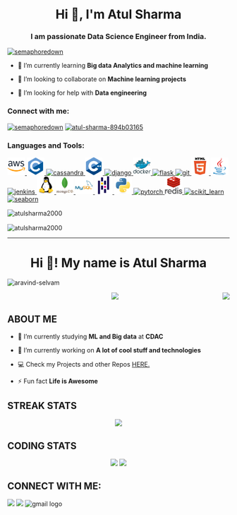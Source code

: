 <h1 align="center">Hi 👋, I'm Atul Sharma</h1>
<h3 align="center">I am passionate Data Science Engineer from India.</h3>

<p align="left"> <a href="https://twitter.com/semaphoredown" target="blank"><img src="https://img.shields.io/twitter/follow/semaphoredown?logo=twitter&style=for-the-badge" alt="semaphoredown" /></a> </p>

- 🌱 I’m currently learning **Big data Analytics and machine learning**

- 👯 I’m looking to collaborate on **Machine learning projects**

- 🤝 I’m looking for help with **Data engineering**

<h3 align="left">Connect with me:</h3>
<p align="left">
<a href="https://twitter.com/semaphoredown" target="blank"><img align="center" src="https://raw.githubusercontent.com/rahuldkjain/github-profile-readme-generator/master/src/images/icons/Social/twitter.svg" alt="semaphoredown" height="30" width="40" /></a>
<a href="https://linkedin.com/in/atul-sharma-894b03165" target="blank"><img align="center" src="https://raw.githubusercontent.com/rahuldkjain/github-profile-readme-generator/master/src/images/icons/Social/linked-in-alt.svg" alt="atul-sharma-894b03165" height="30" width="40" /></a>
</p>

<h3 align="left">Languages and Tools:</h3>
<p align="left"> <a href="https://aws.amazon.com" target="_blank" rel="noreferrer"> <img src="https://raw.githubusercontent.com/devicons/devicon/master/icons/amazonwebservices/amazonwebservices-original-wordmark.svg" alt="aws" width="40" height="40"/> </a> <a href="https://www.cprogramming.com/" target="_blank" rel="noreferrer"> <img src="https://raw.githubusercontent.com/devicons/devicon/master/icons/c/c-original.svg" alt="c" width="40" height="40"/> </a> <a href="https://cassandra.apache.org/" target="_blank" rel="noreferrer"> <img src="https://www.vectorlogo.zone/logos/apache_cassandra/apache_cassandra-icon.svg" alt="cassandra" width="40" height="40"/> </a> <a href="https://www.w3schools.com/cpp/" target="_blank" rel="noreferrer"> <img src="https://raw.githubusercontent.com/devicons/devicon/master/icons/cplusplus/cplusplus-original.svg" alt="cplusplus" width="40" height="40"/> </a> <a href="https://www.djangoproject.com/" target="_blank" rel="noreferrer"> <img src="https://cdn.worldvectorlogo.com/logos/django.svg" alt="django" width="40" height="40"/> </a> <a href="https://www.docker.com/" target="_blank" rel="noreferrer"> <img src="https://raw.githubusercontent.com/devicons/devicon/master/icons/docker/docker-original-wordmark.svg" alt="docker" width="40" height="40"/> </a> <a href="https://flask.palletsprojects.com/" target="_blank" rel="noreferrer"> <img src="https://www.vectorlogo.zone/logos/pocoo_flask/pocoo_flask-icon.svg" alt="flask" width="40" height="40"/> </a> <a href="https://git-scm.com/" target="_blank" rel="noreferrer"> <img src="https://www.vectorlogo.zone/logos/git-scm/git-scm-icon.svg" alt="git" width="40" height="40"/> </a> <a href="https://www.w3.org/html/" target="_blank" rel="noreferrer"> <img src="https://raw.githubusercontent.com/devicons/devicon/master/icons/html5/html5-original-wordmark.svg" alt="html5" width="40" height="40"/> </a> <a href="https://www.java.com" target="_blank" rel="noreferrer"> <img src="https://raw.githubusercontent.com/devicons/devicon/master/icons/java/java-original.svg" alt="java" width="40" height="40"/> </a> <a href="https://www.jenkins.io" target="_blank" rel="noreferrer"> <img src="https://www.vectorlogo.zone/logos/jenkins/jenkins-icon.svg" alt="jenkins" width="40" height="40"/> </a> <a href="https://www.linux.org/" target="_blank" rel="noreferrer"> <img src="https://raw.githubusercontent.com/devicons/devicon/master/icons/linux/linux-original.svg" alt="linux" width="40" height="40"/> </a> <a href="https://www.mongodb.com/" target="_blank" rel="noreferrer"> <img src="https://raw.githubusercontent.com/devicons/devicon/master/icons/mongodb/mongodb-original-wordmark.svg" alt="mongodb" width="40" height="40"/> </a> <a href="https://www.mysql.com/" target="_blank" rel="noreferrer"> <img src="https://raw.githubusercontent.com/devicons/devicon/master/icons/mysql/mysql-original-wordmark.svg" alt="mysql" width="40" height="40"/> </a> <a href="https://pandas.pydata.org/" target="_blank" rel="noreferrer"> <img src="https://raw.githubusercontent.com/devicons/devicon/2ae2a900d2f041da66e950e4d48052658d850630/icons/pandas/pandas-original.svg" alt="pandas" width="40" height="40"/> </a> <a href="https://www.python.org" target="_blank" rel="noreferrer"> <img src="https://raw.githubusercontent.com/devicons/devicon/master/icons/python/python-original.svg" alt="python" width="40" height="40"/> </a> <a href="https://pytorch.org/" target="_blank" rel="noreferrer"> <img src="https://www.vectorlogo.zone/logos/pytorch/pytorch-icon.svg" alt="pytorch" width="40" height="40"/> </a> <a href="https://redis.io" target="_blank" rel="noreferrer"> <img src="https://raw.githubusercontent.com/devicons/devicon/master/icons/redis/redis-original-wordmark.svg" alt="redis" width="40" height="40"/> </a> <a href="https://scikit-learn.org/" target="_blank" rel="noreferrer"> <img src="https://upload.wikimedia.org/wikipedia/commons/0/05/Scikit_learn_logo_small.svg" alt="scikit_learn" width="40" height="40"/> </a> <a href="https://seaborn.pydata.org/" target="_blank" rel="noreferrer"> <img src="https://seaborn.pydata.org/_images/logo-mark-lightbg.svg" alt="seaborn" width="40" height="40"/> </a> </p>

<p><img align="center" src="https://github-readme-stats.vercel.app/api/top-langs?username=atulsharma2000&show_icons=true&locale=en&layout=compact" alt="atulsharma2000" /></p>

<p><img align="center" src="https://github-readme-streak-stats.herokuapp.com/?user=atulsharma2000&" alt="atulsharma2000" /></p>

<hr>

<h1 align="center">Hi 👋! My name is Atul Sharma</h1>



<p align="left"> <img src="https://komarev.com/ghpvc/?username=aravind9722&label=Profile%20views&color=0e75b6&style=flat" alt="aravind-selvam" /> </p>
<img align="right" height="150" src="https://media.giphy.com/media/fmMdxlVwsCmTtA4V6a/giphy.gif?cid=790b7611qci3v43sx0mwa0egdr6dp67n4fd7alqa9y7ow4c3&ep=v1_gifs_search&rid=giphy.gif&ct=g"  />

<div align='center'>
<img src='https://readme-typing-svg.herokuapp.com/?font=ubuntu&color=16A085&center=true&lines=Wanna+be+Data+Scientist'/>
</div>

## **ABOUT ME**

- 🔭 I’m currently studying **ML and Big data** at **CDAC**

- 🌱 I’m currently working on **A lot of cool stuff and technologies**

- 💻 Check my Projects and other Repos [HERE.](https://github.com/atulsharma2000?tab=repositories)

- ⚡ Fun fact  **Life is Awesome**



## **STREAK STATS**
<p align = 'center'>
    <img src='https://github-readme-streak-stats.herokuapp.com/?user=atulsharma2000&theme=gotham&hide_border=true'>
</p>

## **CODING STATS**
<p align = 'center'>
    <img src='https://github-readme-stats-sigma-five.vercel.app/api?username=atulsharma2000&count_private=true&include_all_commits=true&show_icons=true&theme=gotham&hide_border=true&line_height=27'/>
    <img src='https://github-readme-stats-sigma-five.vercel.app/api/top-langs/?username=atulsharma2000&show_icons=true&hide=php,html,typescript,css,markdown&theme=gotham&line_height=27&hide_border=true'/>
</p>


## **CONNECT WITH ME**:
<p align="left">
<a href = "https://www.linkedin.com/in/atul-sharma-894b03165/"><img src="https://img.shields.io/badge/LinkedIn-0077B5?style=for-the-badge&logo=linkedin&logoColor=white"/></a>
<a href = "https://twitter.com/semaphoreDown"><img src="https://img.shields.io/badge/Twitter-1DA1F2?style=for-the-badge&logo=twitter&logoColor=white"/></a>
  <img src="https://img.shields.io/static/v1?message=Gmail&logo=gmail&label=&color=D14836&logoColor=white&labelColor=&style=for-the-badge" height="35" alt="gmail logo"  />
<br>
</a>
